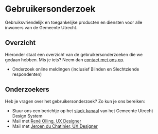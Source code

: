 # Gebruikersonderzoek

Gebruiksvriendelijk en toegankelijke producten en diensten voor alle inwoners van de Gemeente Utrecht.

## Overzicht

Hieronder staat een overzicht van de gebruikersonderzoeken die we gedaan hebben. Mis je iets? Neem dan [contact met ons op](mailto:ux@utrecht.nl).

* Onderzoek online meldingen (inclusief Blinden en Slechtziende respondenten)

## Onderzoekers

Heb je vragen over het gebruikersonderzoek? Zo kun je ons bereiken:

* Stuur ons een berichtje op het [slack kanaal](https://codefornl.slack.com/archives/C022PS6U3RR) van het Gemeente Utrecht Design System
* Mail met [René Olling, UX Designer](mailto:r.olling@utrecht.nl)
* Mail met [Jeroen du Chatinier, UX Designer](mailto:j.du.chatinier@utrecht.nl)
